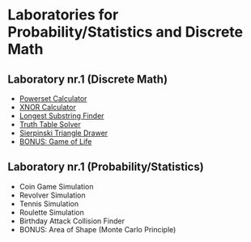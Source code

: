 # Laboratories for Probability/Statistics and Discrete Math

## Laboratory nr.1 (Discrete Math)
  - [Powerset Calculator](https://github.com/lemoentjiez/Labs/blob/main/LabMD_1/powerset.py)
  - [XNOR Calculator](https://github.com/lemoentjiez/Labs/blob/main/LabMD_1/xnor.py)
  - [Longest Substring Finder]((https://github.com/lemoentjiez/Labs/blob/main/LabMD_1/longest_substring.py))
  - [Truth Table Solver]((https://github.com/lemoentjiez/Labs/blob/main/LabMD_1/truth_table.py))
  - [Sierpinski Triangle Drawer](https://github.com/lemoentjiez/Labs/blob/main/LabMD_1/sierpinski.py)
  - [BONUS: Game of Life](https://github.com/lemoentjiez/Labs/blob/main/LabMD_1/game_of_life.py)
  
  
## Laboratory nr.1 (Probability/Statistics)
  - Coin Game Simulation
  - Revolver Simulation
  - Tennis Simulation
  - Roulette Simulation
  - Birthday Attack Collision Finder
  - BONUS: Area of Shape (Monte Carlo Principle)
